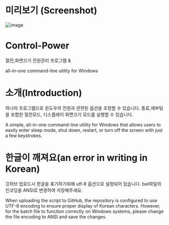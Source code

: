 # 미리보기 (Screenshot)
![image](https://github.com/user-attachments/assets/b3e8c297-f67a-48ea-9bd9-65c47869e43b)



# Control-Power
절전,화면끄기 전원관리 프로그램 &amp; 


all-in-one command-line utility for Windows



# 소개(Introduction)
하나의 프로그램으로 윈도우의 전원과 관련된 옵션을 조정할 수 있습니다. 종료,재부팅을 포함한 절전모드, 디스플레이 화면끄기 모드를 실행할 수 있습니다.


A simple, all-in-one command-line utility for Windows that allows users to easily enter sleep mode, shut down, restart, or turn off the screen with just a few keystrokes.


# 한글이 깨져요(an error in writing in Korean)
깃허브 업로드시 한글을 표기하기위해 utf-8 옵션으로 설정되어 있습니다. bat파일의 인코딩을 ANSI로 변경하여 저장해주세요.


When uploading the script to GitHub, the repository is configured to use UTF-8 encoding to ensure proper display of Korean characters. However, for the batch file to function correctly on Windows systems, please change the file encoding to ANSI and save the changes.
